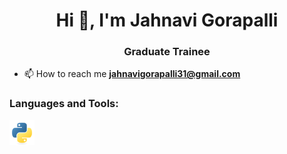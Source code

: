 

<h1 align="center">Hi 👋, I'm Jahnavi Gorapalli</h1>
<h3 align="center">Graduate Trainee</h3>

- 📫 How to reach me **jahnavigorapalli31@gmail.com**



<h3 align="left">Languages and Tools:</h3>
<p align="left"> <a href="https://www.python.org" target="_blank" rel="noreferrer"> <img src="https://raw.githubusercontent.com/devicons/devicon/master/icons/python/python-original.svg" alt="python" width="40" height="40"/> </a> </p>

